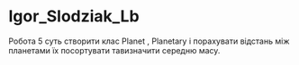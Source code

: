 # Igor_Slodziak_Lb
Робота 5 суть створити клас Planet , Planetary  і порахувати відстань між планетами їх посортувати тавизначити середню масу.